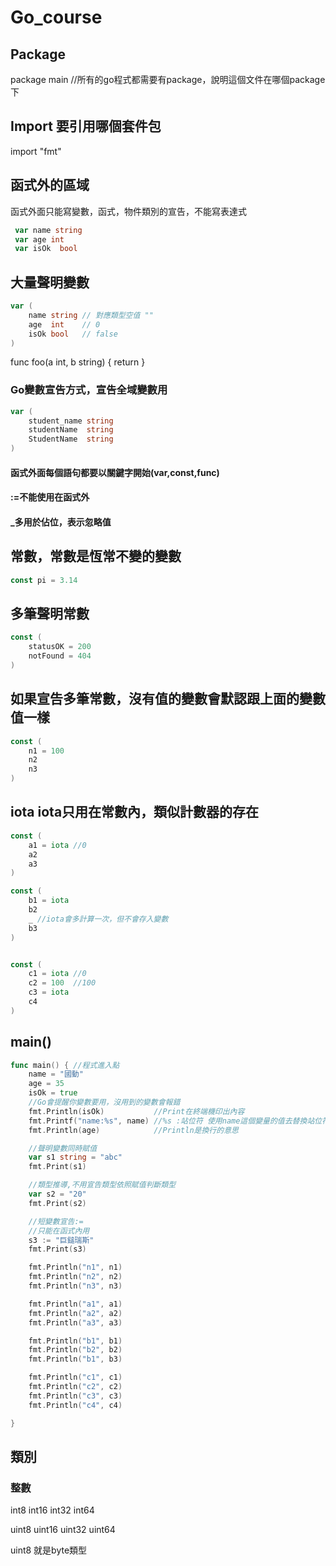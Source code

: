 # Go_course

## Package
package main //所有的go程式都需要有package，說明這個文件在哪個package下

## Import 要引用哪個套件包
import "fmt"

## 函式外的區域
函式外面只能寫變數，函式，物件類別的宣告，不能寫表達式

```go
 var name string
 var age int
 var isOk  bool
```


##	大量聲明變數
```go
var (
	name string // 對應類型空值 ""
	age  int    // 0
	isOk bool   // false
)
```

func foo(a int, b string) {
	return
}

### Go變數宣告方式，宣告全域變數用

```go
var (
	student_name string
	studentName  string
	StudentName  string
)
```

#### 函式外面每個語句都要以關鍵字開始(var,const,func)
#### :=不能使用在函式外
#### _多用於佔位，表示忽略值

## 常數，常數是恆常不變的變數
```go
const pi = 3.14
```
## 多筆聲明常數
```go
const (
	statusOK = 200
	notFound = 404
)
```

## 如果宣告多筆常數，沒有值的變數會默認跟上面的變數值一樣
```go
const (
	n1 = 100
	n2
	n3
)
```

## iota iota只用在常數內，類似計數器的存在
```go
const (
	a1 = iota //0
	a2
	a3
)

const (
	b1 = iota
	b2
	_ //iota會多計算一次，但不會存入變數
	b3
)


const (
	c1 = iota //0
	c2 = 100  //100
	c3 = iota
	c4
)
```
## main()
```go
func main() { //程式進入點
	name = "國動"
	age = 35
	isOk = true
	//Go會提醒你變數要用，沒用到的變數會報錯
	fmt.Println(isOk)           //Print在終端機印出內容
	fmt.Printf("name:%s", name) //%s :站位符 使用name這個變量的值去替換站位符
	fmt.Println(age)            //Println是換行的意思

	//聲明變數同時賦值
	var s1 string = "abc"
	fmt.Print(s1)

	//類型推導,不用宣告類型依照賦值判斷類型
	var s2 = "20"
	fmt.Print(s2)

	//短變數宣告:=
	//只能在函式內用
	s3 := "巨鎚瑞斯"
	fmt.Print(s3)

	fmt.Println("n1", n1)
	fmt.Println("n2", n2)
	fmt.Println("n3", n3)

	fmt.Println("a1", a1)
	fmt.Println("a2", a2)
	fmt.Println("a3", a3)

	fmt.Println("b1", b1)
	fmt.Println("b2", b2)
	fmt.Println("b1", b3)

	fmt.Println("c1", c1)
	fmt.Println("c2", c2)
	fmt.Println("c3", c3)
	fmt.Println("c4", c4)

}
```

## 類別
### 整數
int8 int16 int32 int64

uint8 uint16 uint32 uint64

uint8 就是byte類型
